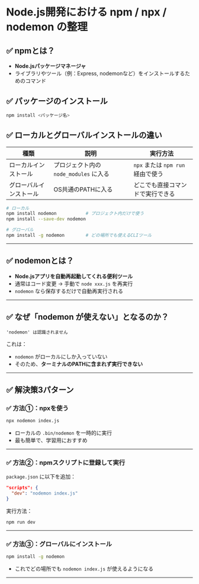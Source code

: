 # Node.js開発における npm / npx / nodemon の整理

## ✅ npmとは？
- **Node.jsパッケージマネージャ**
- ライブラリやツール（例：Express, nodemonなど）をインストールするためのコマンド

## ✅ パッケージのインストール
```bash
npm install <パッケージ名>
```


## ✅ ローカルとグローバルインストールの違い

| 種類 | 説明 | 実行方法 |
|------|------|----------|
| ローカルインストール | プロジェクト内の `node_modules` に入る | `npx` または `npm run` 経由で使う |
| グローバルインストール | OS共通のPATHに入る | どこでも直接コマンドで実行できる |

```bash
# ローカル
npm install nodemon           # プロジェクト内だけで使う
npm install --save-dev nodemon

# グローバル
npm install -g nodemon        # どの場所でも使えるCLIツール
```

---

## ✅ nodemonとは？
- **Node.jsアプリを自動再起動してくれる便利ツール**
- 通常はコード変更 → 手動で `node xxx.js` を再実行
- `nodemon` なら保存するだけで自動再実行される

---

## ✅ なぜ「nodemon が使えない」となるのか？

```
'nodemon' は認識されません
```

これは：
- `nodemon` がローカルにしか入っていない
- そのため、**ターミナルのPATHに含まれず実行できない**

---

## ✅ 解決策3パターン

### ✅ 方法①：npxを使う

```bash
npx nodemon index.js
```

- ローカルの `.bin/nodemon` を一時的に実行
- 最も簡単で、学習用におすすめ

---

### ✅ 方法②：npmスクリプトに登録して実行

`package.json` に以下を追加：

```json
"scripts": {
  "dev": "nodemon index.js"
}
```

実行方法：

```bash
npm run dev
```

---

### ✅ 方法③：グローバルにインストール

```bash
npm install -g nodemon
```

- これでどの場所でも `nodemon index.js` が使えるようになる

---

